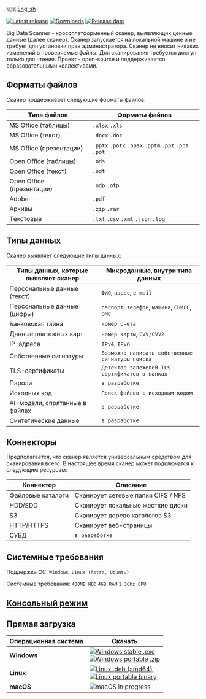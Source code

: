 🇺🇸 [English](README.md)

[![Latest release](https://img.shields.io/github/v/release/angryscan/angrydata-app?sort=semver)](https://github.com/angryscan/angrydata-app/releases/latest)
[![Downloads](https://img.shields.io/github/downloads/angryscan/angrydata-app/total.svg)](https://github.com/angryscan/angrydata-app/releases)
[![Release date](https://img.shields.io/github/release-date/angryscan/angrydata-app?label=release%20date&display_date=published_at&color=orange)](https://github.com/angryscan/angrydata-app/releases/latest)


Big Data Scanner - кроссплатформенный сканер, выявляющих ценные данные (далее сканер). Сканер запускается на локальной машине и не требует для установки прав администратора.
Сканер не вносит никаких изменений в проверяемые файлы. Для сканирования требуется доступ только для чтения.
Проект - open-source и поддерживается образовательными коллективами.

## Форматы файлов
Сканер поддерживает следующие форматы файлов:

| Типа файлов               | Форматы файлов                                       |
|---------------------------|------------------------------------------------------|
| MS Office (таблицы)       | `.xlsx` `.xls`                                       |
| MS Office (текст)         | `.docx` `.doc`                                       |
| MS Office (презентации)   | `.pptx` `.potx` `.ppsx` `.pptm` `.ppt` `.pps` `.pot` |
| Open Office (таблицы)     | `.ods`                                               |
| Open Office (текст)       | `.odt`                                               | 
| Open Office (презентации) | `.odp` `.otp`                                        |
| Adobe                     | `.pdf`                                               |
| Архивы                    | `.zip` `.rar`                                        |
| Tекстовые                 | `.txt` `.csv` `.xml` `.json` `.log`                  |

## Типы данных
Сканер выявляет следующие типы данных:

| Типы данных, которые выявляет сканер | Микроданные, внутри типа данных                  |
|--------------------------------------|--------------------------------------------------|
| Персональные данные (текст)          | `ФИО`, `адрес`, `e-mail`                         |
| Персональные данные (цифры)          | `паспорт`, `телефон`, `машина`, `СНИЛС`, `ОМС`   |
| Банковская тайна                     | `номер счета`                                    |
| Данные платежных карт                | `номер карты`, `CVV/CVV2`                        |
| IP-адреса                            | `IPv4`, `IPv6`                                   |
| Собственные сигнатуры                | `Возможно написать собственные сигнатуры поиска` |
| TLS-сертификаты                      | `Детектор залежелей TLS-сертификатов в папках`   |
| Пароли                               | `в разработке`                                   |
| Исходных код                         | `Поиск файлов с исходным кодом`                  |
| AI-модели, cпрятанные в файлах       | `в разработке`                                   |
| Синтетические данные                 | `в разработке`                                   |

## Коннекторы
Предполагается, что сканер является универсальным средством для сканирования всего. В настоящее время сканер может подключатся к следующим ресурсам:

| Коннектор         | Описание                           |
|-------------------|------------------------------------|
| Файловые каталоги | Сканирует сетевые папки CIFS / NFS |
| HDD/SDD           | Сканирует локальные жесткие диски  |
| S3                | Сканирует дерево каталогов S3      |
| HTTP/HTTPS        | Сканирует веб-страницы             |
| СУБД              | `в разработке`                     |

## Системные требования
Поддержка ОС: 
`Windows`, `Linux (Astra, Ubuntu)`

Системные требования:
`400MB HDD` `4GB RAM` `1.3Ghz CPU`

## [Консольный режим](docs/ru/CONSOLE.md)

## Прямая загрузка

| Операционная система | Скачать                                                                                                                                                                                                                                                                                                                                                                                                                                                                                   |
|----------------------|-------------------------------------------------------------------------------------------------------------------------------------------------------------------------------------------------------------------------------------------------------------------------------------------------------------------------------------------------------------------------------------------------------------------------------------------------------------------------------------------|
| **Windows**          | <a href="https://github.com/angryscan/angrydata-app/releases/latest/download/big-data-scanner.exe"><img src="https://img.shields.io/badge/Setup-x64-0078D6?style=for-the-badge&logo=windows" alt="Windows stable .exe"></a><br/> <a href="https://github.com/angryscan/angrydata-app/releases/latest/download/big-data-scanner-1.2.1-windows-amd64.zip"><img src="https://img.shields.io/badge/portable-x64-0078D6?style=for-the-badge&logo=windows" alt="Windows portable .zip"></a>     |
| **Linux**            | <a href="https://github.com/angryscan/angrydata-app/releases/latest/download/big-data-scanner_1.2.1_amd64.deb"><img src="https://img.shields.io/badge/DEB-X64-A81D33?style=for-the-badge&logo=debian" alt="Linux .deb (amd64)"></a><br/> <a href="https://github.com/angryscan/angrydata-app/releases/latest/download/big-data-scanner-1.2.1-linux-amd64.tar.gz"><img src="https://img.shields.io/badge/portable-x64-333?style=for-the-badge&logo=linux" alt="Linux portable binary"></a> |
| **macOS**            | <img src="https://img.shields.io/badge/macOS-in%20progress-000000?style=for-the-badge&logo=apple" alt="macOS in progress">                                                                                                                                                                                                                                                                                                                                                                |
